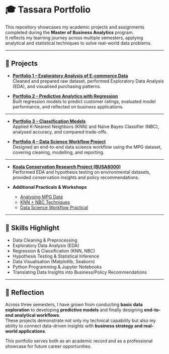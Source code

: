 # 🎓 Tassara Portfolio

This repository showcases my academic projects and assignments completed during the **Master of Business Analytics** program.  
It reflects my learning journey across multiple semesters, applying analytical and statistical techniques to solve real-world data problems.  

---

## 📂 Projects

- [**Portfolio 1 – Exploratory Analysis of E-commerce Data**](./Portfolio%201/Portfolio_1_questions.ipynb)  
  Cleaned and prepared raw dataset, performed Exploratory Data Analysis (EDA), and visualised purchasing patterns.  

- [**Portfolio 2 – Predictive Analytics with Regression**](./Portfolio%202/new_Portfolio_2_questions_(2024_S1)%20(2).ipynb)  
  Built regression models to predict customer ratings, evaluated model performance, and reflected on business applications.  

---


- [**Portfolio 3 – Classification Models**](./Portfolio%203/Portfolio_Part_3_(2024_S1)_Questions.ipynb)  
  Applied K-Nearest Neighbors (KNN) and Naïve Bayes Classifier (NBC), analysed accuracy, and compared trade-offs.  

- [**Portfolio 4 – Data Science Workflow Project**](./Portfolio%204/Porfolio4_Tassara.ipynb)  
  Designed an end-to-end data science workflow using the MPG dataset, covering cleaning, modelling, and reporting.  

---

- [**Koala Conservation Research Project (BUSA8000)**](./Koala%20Conservation/BUSA8000-Data%20Analyst%20for%20Australian%20Koala%20Conservation%20Research.ipynb)  
  Performed EDA and hypothesis testing on environmental datasets, provided conservation insights and policy recommendations.  

- **Additional Practicals & Workshops**  
  - [Analysing MPG Data](./Practicals/Analysing-MPG%20Data.ipynb)  
  - [KNN + NBC Techniques](./Practicals/KNN+NBC%20Techniques%20practical.ipynb)  
  - [Data Science Workflow Practical](./Practicals/Practical-workshop-Data%20Science%20work%20flow.ipynb)  

---

## 🚀 Skills Highlight
- Data Cleaning & Preprocessing  
- Exploratory Data Analysis (EDA)  
- Regression & Classification (KNN, NBC)  
- Hypothesis Testing & Statistical Inference  
- Data Visualisation (Matplotlib, Seaborn)  
- Python Programming & Jupyter Notebooks  
- Translating Data Insights into Business/Policy Recommendations  

---

## 🌱 Reflection
Across three semesters, I have grown from conducting **basic data exploration** to developing **predictive models** and finally designing **end-to-end analytical workflows**.  
These projects demonstrate not only my technical capability but also my ability to connect data-driven insights with **business strategy and real-world applications**.  

This portfolio serves both as an academic record and as a professional showcase for future career opportunities.  
